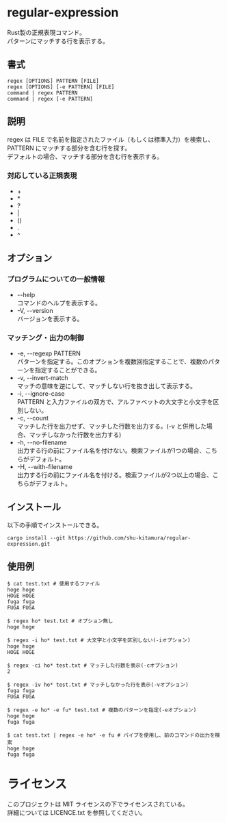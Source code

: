 # regular-expression

Rust製の正規表現コマンド。  
パターンにマッチする行を表示する。  

## 書式  

```text
regex [OPTIONS] PATTERN [FILE]
regex [OPTIONS] [-e PATTERN] [FILE]
command | regex PATTERN
command | regex [-e PATTERN]
```

## 説明

regex は FILE で名前を指定されたファイル（もしくは標準入力）を検索し、PATTERN にマッチする部分を含む行を探す。  
デフォルトの場合、マッチする部分を含む行を表示する。  

### 対応している正規表現

- \+
- \*
- ?
- |
- ()
- .
- ^

## オプション

### プログラムについての一般情報

* --help  
コマンドのヘルプを表示する。
* -V, --version  
バージョンを表示する。

### マッチング・出力の制御  

* -e, --regexp PATTERN  
パターンを指定する。このオプションを複数回指定することで、複数のパターンを指定することができる。
* -v, --invert-match  
マッチの意味を逆にして、マッチしない行を抜き出して表示する。
* -i, --ignore-case  
PATTERN と入力ファイルの双方で、アルファベットの大文字と小文字を区別しない。
* -c, --count  
マッチした行を出力せず、マッチした行数を出力する。(-v と併用した場合、マッチしなかった行数を出力する)
* -h, --no-filename  
出力する行の前にファイル名を付けない。検索ファイルが1つの場合、こちらがデフォルト。
* -H, --with-filename  
出力する行の前にファイル名を付ける。検索ファイルが2つ以上の場合、こちらがデフォルト。

## インストール

以下の手順でインストールできる。  
```shell
cargo install --git https://github.com/shu-kitamura/regular-expression.git
```

## 使用例

```shell
$ cat test.txt # 使用するファイル
hoge hoge
HOGE HOGE
fuga fuga
FUGA FUGA

$ regex ho* test.txt # オプション無し
hoge hoge

$ regex -i ho* test.txt # 大文字と小文字を区別しない(-iオプション)
hoge hoge
HOGE HOGE

$ regex -ci ho* test.txt # マッチした行数を表示(-cオプション)
2

$ regex -iv ho* test.txt # マッチしなかった行を表示(-vオプション)
fuga fuga
FUGA FUGA

$ regex -e ho* -e fu* test.txt # 複数のパターンを指定(-eオプション)
hoge hoge
fuga fuga

$ cat test.txt | regex -e ho* -e fu # パイプを使用し、前のコマンドの出力を検索
hoge hoge
fuga fuga
```

# ライセンス

このプロジェクトは MIT ライセンスの下でライセンスされている。  
詳細については LICENCE.txt を参照してください。